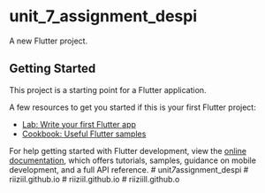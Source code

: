 # unit_7_assignment_despi

A new Flutter project.

## Getting Started

This project is a starting point for a Flutter application.

A few resources to get you started if this is your first Flutter project:

- [Lab: Write your first Flutter app](https://docs.flutter.dev/get-started/codelab)
- [Cookbook: Useful Flutter samples](https://docs.flutter.dev/cookbook)

For help getting started with Flutter development, view the
[online documentation](https://docs.flutter.dev/), which offers tutorials,
samples, guidance on mobile development, and a full API reference.
#   u n i t _ 7 _ a s s i g n m e n t _ d e s p i  
 #   r i i z i i l . g i t h u b . i o  
 #   r i i z i i l . g i t h u b . i o  
 #   r i i z i i l l . g i t h u b . o  
 